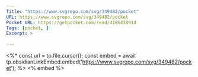 ```yaml
---
Title: "https://www.svgrepo.com/svg/349482/pocket"
URL: https://www.svgrepo.com/svg/349482/pocket
Pocket URL: https://getpocket.com/read/4186438914
Tags: [pocket, ]
Excerpt: >
    
---
```




<%*
const url = tp.file.cursor();
const embed = await tp.obsidianLinkEmbed.embed('https://www.svgrepo.com/svg/349482/pocket');
%>
<% embed %>

